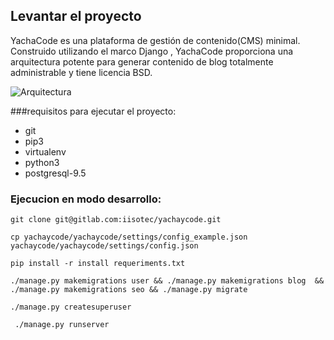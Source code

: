 ## Levantar el proyecto
YachaCode es una plataforma de gestión de contenido(CMS) minimal. Construido utilizando el marco Django , YachaCode proporciona una arquitectura potente para generar contenido de blog totalmente administrable y tiene licencia BSD.

![Arquitectura](https://docs.google.com/drawings/d/10iPaJ2VpcoNH_FnNF9F7qjmM6IkTS3x63el4pkFes68/edit)

###requisitos para ejecutar el proyecto:
- git
- pip3 
- virtualenv 
- python3 
- postgresql-9.5

### Ejecucion en modo desarrollo:

```
git clone git@gitlab.com:iisotec/yachaycode.git
```
```
cp yachaycode/yachaycode/settings/config_example.json yachaycode/yachaycode/settings/config.json 
```
```
pip install -r install requeriments.txt
```
```
./manage.py makemigrations user && ./manage.py makemigrations blog  && ./manage.py makemigrations seo && ./manage.py migrate
```
```
./manage.py createsuperuser
```
```
 ./manage.py runserver
```
